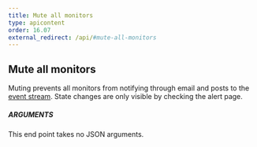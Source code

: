 ```yaml
---
title: Mute all monitors
type: apicontent
order: 16.07
external_redirect: /api/#mute-all-monitors
---
```


## Mute all monitors
Muting prevents all monitors from notifying through email and posts to the [event stream][1]. State changes are only visible by checking the alert page.

##### ARGUMENTS

This end point takes no JSON arguments.

[1]: /graphing/event_stream
